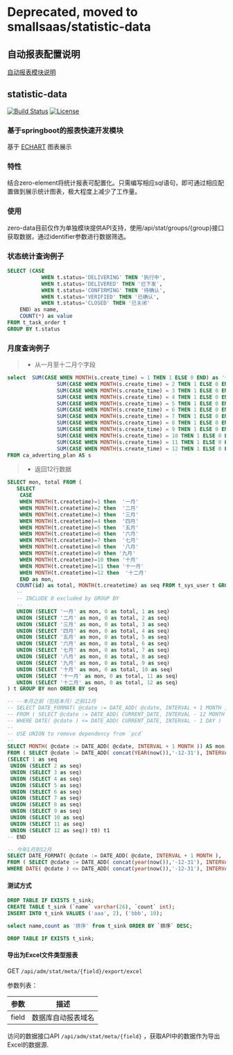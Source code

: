 # Deprecated, moved to smallsaas/statistic-data

## 自动报表配置说明
[自动报表模块说明](./statistic/README.md)


## statistic-data
[![Build Status](https://travis-ci.org/pravega/pravega.svg?branch=master)](https://travis-ci.org/pravega/pravega/builds) [![License](https://img.shields.io/badge/License-Apache%202.0-blue.svg)](https://www.apache.org/licenses/LICENSE-2.0) 

### 基于springboot的报表快速开发模块
基于 [ECHART](https://echarts.apache.org/examples/zh/index.html) 图表展示

### 特性
结合zero-element将统计报表可配置化。只需编写相应sql语句，即可通过相应配置做到展示统计图表，极大程度上减少了工作量。

### 使用
zero-data目前仅作为单独模块提供API支持，使用/api/stat/groups/{group}接口获取数据，通过identifier参数进行数据筛选。


### 状态统计查询例子
```sql
SELECT (CASE 
           WHEN t.status='DELIVERING' THEN '执行中',
           WHEN t.status='DELIVERED' THEN '已下发',
           WHEN t.status='CONFIRMING' THEN '待确认',
           WHEN t.status='VERIFIED' THEN '已确认',
           WHEN t.status='CLOSED' THEN '已关闭' 
	END）as name,
	COUNT(*) as value
FROM t_task_order t
GROUP BY t.status
```

### 月度查询例子
> * 从一月至十二月个字段
```sql
select 	SUM(CASE WHEN MONTH(s.create_time) = 1 THEN 1 ELSE 0 END) as '一月',
				SUM(CASE WHEN MONTH(s.create_time) = 2 THEN 1 ELSE 0 END) as '二月',
				SUM(CASE WHEN MONTH(s.create_time) = 3 THEN 1 ELSE 0 END) as '三月',
				SUM(CASE WHEN MONTH(s.create_time) = 4 THEN 1 ELSE 0 END) as '四月',
				SUM(CASE WHEN MONTH(s.create_time) = 5 THEN 1 ELSE 0 END) as '五月',
				SUM(CASE WHEN MONTH(s.create_time) = 6 THEN 1 ELSE 0 END) as '六月',
				SUM(CASE WHEN MONTH(s.create_time) = 7 THEN 1 ELSE 0 END) as '七月',
				SUM(CASE WHEN MONTH(s.create_time) = 8 THEN 1 ELSE 0 END) as '八月',
				SUM(CASE WHEN MONTH(s.create_time) = 9 THEN 1 ELSE 0 END) as '九月',
				SUM(CASE WHEN MONTH(s.create_time) = 10 THEN 1 ELSE 0 END) as '十月',
				SUM(CASE WHEN MONTH(s.create_time) = 11 THEN 1 ELSE 0 END) as '十一月',
				SUM(CASE WHEN MONTH(s.create_time) = 12 THEN 1 ELSE 0 END) as '十二月'
FROM ca_adverting_plan AS s
```

> * 返回12行数据
```sql
SELECT mon, total FROM (
   SELECT
	CASE 
	WHEN MONTH(t.createtime)=1 then  '一月'
	WHEN MONTH(t.createtime)=2 then  '二月'
	WHEN MONTH(t.createtime)=3 then  '三月'
	WHEN MONTH(t.createtime)=4 then  '四月'
	WHEN MONTH(t.createtime)=5 then  '五月'
	WHEN MONTH(t.createtime)=6 then  '六月'
	WHEN MONTH(t.createtime)=7 then  '七月'
	WHEN MONTH(t.createtime)=8 then  '八月'
	WHEN MONTH(t.createtime)=9 then '九月'
	WHEN MONTH(t.createtime)=10 then '十月'
	WHEN MONTH(t.createtime)=11 then '十一月'
	WHEN MONTH(t.createtime)=12 then  '十二月'
	END as mon,
   COUNT(id) as total, MONTH(t.createtime) as seq FROM t_sys_user t GROUP BY mon
   --
   -- INCLUDE 0 excluded by GROUP BY
   --
   UNION (SELECT '一月' as mon, 0 as total, 1 as seq)
   UNION (SELECT '二月' as mon, 0 as total, 2 as seq)
   UNION (SELECT '三月' as mon, 0 as total, 3 as seq)
   UNION (SELECT '四月' as mon, 0 as total, 4 as seq)
   UNION (SELECT '五月' as mon, 0 as total, 5 as seq)
   UNION (SELECT '六月' as mon, 0 as total, 6 as seq)
   UNION (SELECT '七月' as mon, 0 as total, 7 as seq)
   UNION (SELECT '八月' as mon, 0 as total, 8 as seq)
   UNION (SELECT '九月' as mon, 0 as total, 9 as seq)
   UNION (SELECT '十月' as mon, 0 as total, 10 as seq)
   UNION (SELECT '十一月' as mon, 0 as total, 11 as seq)
   UNION (SELECT '十二月' as mon, 0 as total, 12 as seq)
) t GROUP BY mon ORDER BY seq
```


```SQL
-- --本月之前（包括本月）之前12月
-- SELECT DATE_FORMAT( @cdate := DATE_ADD( @cdate, INTERVAL + 1 MONTH ), '%Y-%m' ) AS month_list 
-- FROM ( SELECT @cdate := DATE_ADD( CURRENT_DATE, INTERVAL - 12 MONTH ) FROM `pcd` LIMIT 12 ) t0 
-- WHERE DATE( @cdate ) <= DATE_ADD( CURRENT_DATE, INTERVAL - 1 DAY ) 
--
-- USE UNION to remove dependency from `pcd`
--
SELECT MONTH( @cdate := DATE_ADD( @cdate, INTERVAL + 1 MONTH )) AS mon
FROM ( SELECT @cdate := DATE_ADD( concat(YEAR(now()),'-12-31'), INTERVAL - 12 MONTH ) FROM 
(SELECT 1 as seq
 UNION (SELECT 2 as seq)
 UNION (SELECT 3 as seq)
 UNION (SELECT 4 as seq)
 UNION (SELECT 5 as seq)
 UNION (SELECT 6 as seq)
 UNION (SELECT 7 as seq)
 UNION (SELECT 8 as seq)
 UNION (SELECT 9 as seq)
 UNION (SELECT 10 as seq)
 UNION (SELECT 11 as seq)
 UNION (SELECT 12 as seq)) t0) t1
-- END 

-- 今年1月到12月
SELECT DATE_FORMAT( @cdate := DATE_ADD( @cdate, INTERVAL + 1 MONTH ), '%Y-%m' ) AS month_list 
FROM ( SELECT @cdate := DATE_ADD( concat(year(now()),'-12-31'), INTERVAL - 12 MONTH ) FROM `pcd` LIMIT 12 ) t0 
WHERE DATE( @cdate ) <= DATE_ADD( concat(year(now()),'-12-31'), INTERVAL - 1 DAY ) 
```

#### 测试方式
```sql
DROP TABLE IF EXISTS t_sink;
CREATE TABLE t_sink (`name` varchar(26), `count` int);
INSERT INTO t_sink VALUES ('aaa', 2), ('bbb', 10);

select name,count as '排序' from t_sink ORDER BY `排序` DESC;

DROP TABLE IF EXISTS t_sink;
```


#### 导出为Excel文件类型报表

GET `/api/adm/stat/meta/{field}/export/excel`

参数列表：

| **参数** |    **描述**    |
| :------: | :------------: |
|  field   | 数据库自动报表域名 |

访问的数据接口API `/api/adm/stat/meta/{field}` ，获取API中的数据作为导出Excel的数据源.
